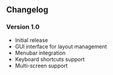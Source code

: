 ## Changelog

### Version 1.0
- Initial release
- GUI interface for layout management
- Menubar integration
- Keyboard shortcuts support
- Multi-screen support

